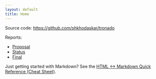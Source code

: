 ```yaml
---
layout: default
title: Home
---
```


Source code: https://github.com/shkhodaskar/tronado

Reports:

- [Proposal](proposal.html)
- [Status](status.html)
- [Final](final.html)

Just getting started with Markdown?
See the [HTML <-> Markdown Quick Reference (Cheat Sheet)][quickref].

[quickref]: https://github.com/mundimark/quickrefs/blob/master/HTML.md
